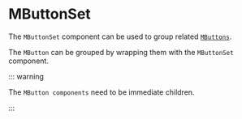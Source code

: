 <script setup>
   import { MButtonSet } from "matarito-vue";
</script>

# MButtonSet

The `MButtonSet` component can be used to group related [`MButtons`](../MButton/features).

The `MButton` can be grouped by wrapping them with the `MButtonSet` component.

::: warning

The `MButton components` need to be immediate children.

:::

<!--@include: ./snippets/import.md-->
<!--@include: ./snippets/usage.md-->
<!--@include: ./snippets/demo/button-set.md-->
